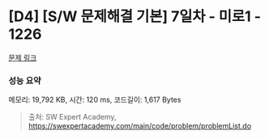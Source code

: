 # [D4] [S/W 문제해결 기본] 7일차 - 미로1 - 1226 

[문제 링크](https://swexpertacademy.com/main/code/problem/problemDetail.do?contestProbId=AV14vXUqAGMCFAYD) 

### 성능 요약

메모리: 19,792 KB, 시간: 120 ms, 코드길이: 1,617 Bytes



> 출처: SW Expert Academy, https://swexpertacademy.com/main/code/problem/problemList.do